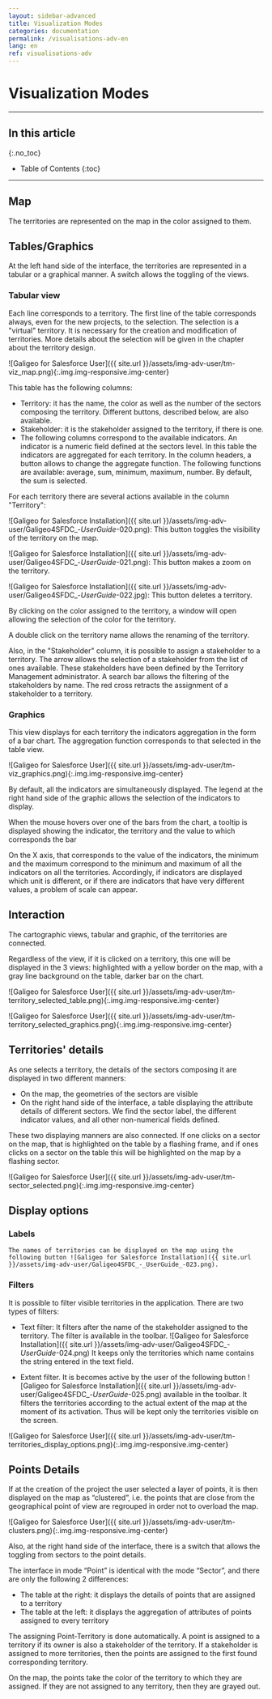 ```yaml
---
layout: sidebar-advanced
title: Visualization Modes
categories: documentation
permalink: /visualisations-adv-en
lang: en
ref: visualisations-adv
---
```


# Visualization Modes

---

## In this article
{:.no_toc}

* Table of Contents
{:toc}

---

## Map

The territories are represented on the map in the color assigned to them.

## Tables/Graphics

At the left hand side of the interface, the territories are represented in a tabular or a graphical manner. A switch allows the toggling of the views.

### Tabular view

Each line corresponds to a territory. The first line of the table corresponds always, even for the new projects, to the selection. The selection is a "virtual" territory. It is necessary for the creation and modification of territories. More details about the selection will be given in the chapter about the territory design.

![Galigeo for Salesforce User]({{ site.url }}/assets/img-adv-user/tm-viz_map.png){:.img.img-responsive.img-center}

This table has the following columns:

- Territory: it has the name, the color as well as the number of the sectors composing the territory. Different buttons, described below, are also available.
- Stakeholder: it is the stakeholder assigned to the territory, if there is one.
- The following columns correspond to the available indicators. An indicator is a numeric field defined at the sectors level. In this table the indicators are aggregated for each territory. In the column headers, a button allows to change the aggregate function. The following functions are available: average, sum, minimum, maximum, number. By default, the sum is selected.

For each territory there are several actions available in the column "Territory":

![Galigeo for Salesforce Installation]({{ site.url }}/assets/img-adv-user/Galigeo4SFDC_-_UserGuide_-020.png): This button toggles the visibility of the territory on the map.

![Galigeo for Salesforce Installation]({{ site.url }}/assets/img-adv-user/Galigeo4SFDC_-_UserGuide_-021.png): This button makes a zoom on the territory.

![Galigeo for Salesforce Installation]({{ site.url }}/assets/img-adv-user/Galigeo4SFDC_-_UserGuide_-022.jpg): This button deletes a territory.

By clicking on the color assigned to the territory, a window will open allowing the selection of the color for the territory.

A double click on the territory name allows the renaming of the territory.

Also, in the "Stakeholder" column, it is possible to assign a stakeholder to a territory. The arrow allows the selection of a stakeholder from the list of ones available. These stakeholders have been defined by the Territory Management administrator. A search bar allows the filtering of the stakeholders by name. The red cross retracts the assignment of a stakeholder to a territory.

### Graphics

This view displays for each territory the indicators aggregation in the form of a bar chart. The aggregation function corresponds to that selected in the table view.

![Galigeo for Salesforce User]({{ site.url }}/assets/img-adv-user/tm-viz_graphics.png){:.img.img-responsive.img-center}

By default, all the indicators are simultaneously displayed. The legend at the right hand side of the graphic allows the selection of the indicators to display.

When the mouse hovers over one of the bars from the chart, a tooltip is displayed showing the indicator, the territory and the value to which corresponds the bar

On the X axis, that corresponds to the value of the indicators, the minimum and the maximum correspond to the minimum and maximum of all the indicators on all the territories. Accordingly, if indicators are displayed which unit is different, or if there are indicators that have very different values, a problem of scale can appear.

## Interaction

The cartographic views, tabular and graphic, of the territories are connected. 

Regardless of the view, if it is clicked on a territory, this one will be displayed in the 3 views: highlighted with a yellow border on the map, with a gray line background on the table, darker bar on the chart.

![Galigeo for Salesforce User]({{ site.url }}/assets/img-adv-user/tm-territory_selected_table.png){:.img.img-responsive.img-center}

![Galigeo for Salesforce User]({{ site.url }}/assets/img-adv-user/tm-territory_selected_graphics.png){:.img.img-responsive.img-center}

## Territories' details

As one selects a territory, the details of the sectors composing it are displayed in two different manners:

- On the map, the geometries of the sectors are visible
- On the right hand side of the interface, a table displaying the attribute details of different sectors. We find the sector label, the different indicator values, and all other non-numerical fields defined.

These two displaying manners are also connected. If one clicks on a sector on the map, that is highlighted on the table by a flashing frame, and if ones clicks on a sector on the table this will be highlighted on the map by a flashing sector.

![Galigeo for Salesforce User]({{ site.url }}/assets/img-adv-user/tm-sector_selected.png){:.img.img-responsive.img-center}

## Display options

### Labels

	The names of territories can be displayed on the map using the following button ![Galigeo for Salesforce Installation]({{ site.url }}/assets/img-adv-user/Galigeo4SFDC_-_UserGuide_-023.png).

### Filters

It is possible to filter visible territories in the application. There are two types of filters:

- Text filter: It filters after the name of the stakeholder assigned to the territory. The filter is available in the toolbar. ![Galigeo for Salesforce Installation]({{ site.url }}/assets/img-adv-user/Galigeo4SFDC_-_UserGuide_-024.png) It keeps only the territories which name contains the string entered in the text field.

- Extent filter. It is becomes active by the user of the following button ![Galigeo for Salesforce Installation]({{ site.url }}/assets/img-adv-user/Galigeo4SFDC_-_UserGuide_-025.png) available in the toolbar. It filters the territories according to the actual extent of the map at the moment of its activation. Thus will be kept only the territories visible on the screen.

![Galigeo for Salesforce User]({{ site.url }}/assets/img-adv-user/tm-territories_display_options.png){:.img.img-responsive.img-center}

## Points Details

If at the creation of the project the user selected a layer of points, it is then displayed on the map as “clustered”, i.e. the points that are close from the geographical point of view are regrouped in order not to overload the map.

![Galigeo for Salesforce User]({{ site.url }}/assets/img-adv-user/tm-clusters.png){:.img.img-responsive.img-center}

Also, at the right hand side of the interface, there is a switch that allows the toggling from sectors to the point details.

The interface in mode “Point” is identical with the mode “Sector”, and there are only the following 2 differences:

- The table at the right: it displays the details of points that are assigned to a territory
- The table at the left: it displays the aggregation of attributes of points assigned to every territory

The assigning Point-Territory is done automatically. A point is assigned to a territory if its owner is also a stakeholder of the territory. If a stakeholder is assigned to more territories, then the points are assigned to the first found corresponding territory.

On the map, the points take the color of the territory to which they are assigned. If they are not assigned to any territory, then they are grayed out.
